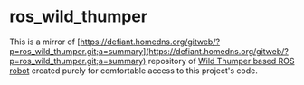 # ros_wild_thumper

This is a mirror of [https://defiant.homedns.org/gitweb/?p=ros_wild_thumper.git;a=summary](https://defiant.homedns.org/gitweb/?p=ros_wild_thumper.git;a=summary) repository of [Wild Thumper based ROS robot](https://hackaday.io/project/25406-wild-thumper-based-ros-robot) created purely for comfortable access to this project's code.
